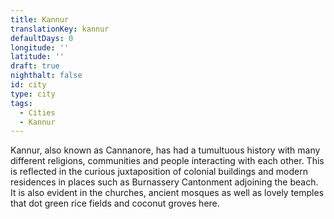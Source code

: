 ```yaml
---
title: Kannur
translationKey: kannur
defaultDays: 0
longitude: ''
latitude: ''
draft: true
nighthalt: false
id: city
type: city
tags:
  - Cities
  - Kannur
---
```

Kannur, also known as Cannanore, has had a tumultuous history with many different religions, communities and people interacting with each other. This is reflected in the curious juxtaposition of colonial buildings and modern residences in places such as Burnassery Cantonment adjoining the beach. It is also evident in the churches, ancient mosques as well as lovely temples that dot green rice fields and coconut groves here.